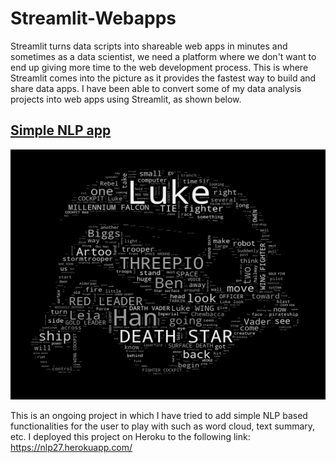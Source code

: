 # Streamlit-Webapps

Streamlit turns data scripts into shareable web apps in minutes and sometimes as a data scientist, we need a platform where we don't want to end up giving more
time to the web development process. This is where Streamlit comes into the picture as it provides the fastest way to build and share data apps. I have been 
able to convert some of my data analysis projects into web apps using Streamlit, as shown below. 


## [Simple NLP app](https://github.com/SuvanshVaid27/NLP-in-Streamlit)

<p>
  <img src="https://github.com/SuvanshVaid27/Streamlit-Webapps/blob/main/images/word.png" width="800" height = "400" title="hover text">
</p>



This is an ongoing project in which I have tried to add simple NLP based functionalities for the user to play with such as word cloud, text summary, etc. I deployed
this project on Heroku to the following link: https://nlp27.herokuapp.com/ 

